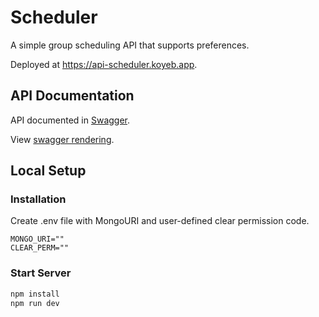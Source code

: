 # Scheduler

A simple group scheduling API that supports preferences.

Deployed at https://api-scheduler.koyeb.app.

## API Documentation

API documented in [Swagger](/swagger.yaml).

View [swagger rendering](https://api-scheduler.koyeb.app/api-docs).

## Local Setup

### Installation

Create .env file with MongoURI and user-defined clear permission code.

```
MONGO_URI=""
CLEAR_PERM=""
```

### Start Server

```bash
npm install
npm run dev
```

